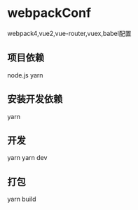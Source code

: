 # webpackConf
webpack4,vue2,vue-router,vuex,babel配置

## 项目依赖
node.js
yarn

## 安装开发依赖
yarn 

## 开发
yarn
yarn dev

## 打包
yarn build
